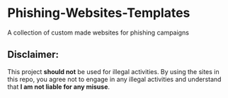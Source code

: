 # Phishing-Websites-Templates
A collection of custom made websites for phishing campaigns

## Disclaimer:

This project **should not** be used for illegal activities. By using the sites in this repo, you agree not to engage in any illegal activities and understand that **I am not liable for any misuse**.
